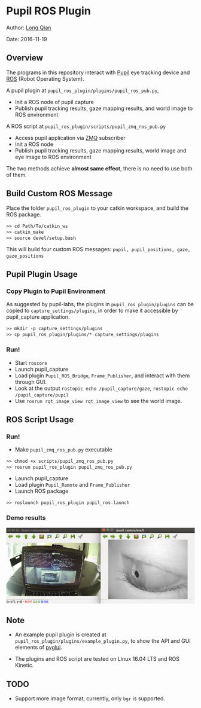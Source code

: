 Pupil ROS Plugin
===
Author: [Long Qian](http://longqian.me/aboutme)

Date: 2016-11-19

## Overview

The programs in this repository interact with [Pupil](https://pupil-labs.com/) eye tracking device and [ROS](http://www.ros.org/) (Robot Operating System).

A pupil plugin at ```pupil_ros_plugin/plugins/pupil_ros_pub.py```,
- Init a ROS node of pupil capture
- Publish pupil tracking results, gaze mapping results, and world image to ROS environment

A ROS script at ```pupil_ros_plugin/scripts/pupil_zmq_ros_pub.py```
- Access pupil application via [ZMQ](http://zeromq.org/) subscriber
- Init a ROS node
- Publish pupil tracking results, gaze mapping results, world image and eye image to ROS environment

The two methods achieve **almost same effect**, there is no need to use both of them.

## Build Custom ROS Message
Place the folder ```pupil_ros_plugin``` to your catkin workspace, and build the ROS package.
```
>> cd Path/To/catkin_ws
>> catkin_make
>> source devel/setup.bash
```
This will build four custom ROS messages: ```pupil, pupil_positions, gaze, gaze_positions```


## Pupil Plugin Usage

### Copy Plugin to Pupil Environment
As suggested by pupil-labs, the plugins in ```pupil_ros_plugin/plugins``` can be copied to ```capture_settings/plugins```, in order to make it accessible by pupil_capture application.
```
>> mkdir -p capture_settings/plugins
>> cp pupil_ros_plugin/plugins/* capture_settings/plugins
```

### Run!
* Start ```roscore```
* Launch pupil_capture
* Load plugin ```Pupil_ROS_Bridge```, ```Frame_Publisher```, and interact with them through GUI.
* Look at the output ```rostopic echo /pupil_capture/gaze```, ```rostopic echo /pupil_capture/pupil```
* Use ```rosrun rqt_image_view rqt_image_view``` to see the world image.

## ROS Script Usage

### Run!
* Make ```pupil_zmq_ros_pub.py``` executable
```
>> chmod +x scripts/pupil_zmq_ros_pub.py
>> rosrun pupil_ros_plugin pupil_zmq_ros_pub.py
```
* Launch pupil_capture
* Load plugin ```Pupil_Remote``` and ```Frame_Publisher```
* Launch ROS package
```
>> roslaunch pupil_ros_plugin pupil_ros.launch
```

### Demo results
![ros image_view](image_view.png "ros image_view")

## Note
- An example pupil plugin is created at ```pupil_ros_plugin/plugins/example_plugin.py```, to show the API and GUI elements of [pyglui](https://github.com/pupil-labs/pyglui).

- The plugins and ROS script are tested on Linux 16.04 LTS and ROS Kinetic.

## TODO
* Support more image format; currently, only ```bgr``` is supported.
